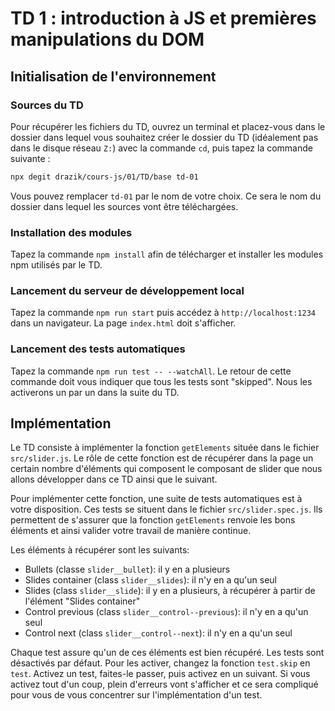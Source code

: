 # TD 1 : introduction à JS et premières manipulations du DOM

## Initialisation de l'environnement

### Sources du TD

Pour récupérer les fichiers du TD, ouvrez un terminal et placez-vous dans le
dossier dans lequel vous souhaitez créer le dossier du TD (idéalement pas dans
le disque réseau `Z:`) avec la commande `cd`, puis tapez la commande suivante :

```bash
npx degit drazik/cours-js/01/TD/base td-01
```

Vous pouvez remplacer `td-01` par le nom de votre choix. Ce sera le nom du
dossier dans lequel les sources vont être téléchargées.

### Installation des modules

Tapez la commande `npm install` afin de télécharger et installer les modules
npm utilisés par le TD.

### Lancement du serveur de développement local

Tapez la commande `npm run start` puis accédez à `http://localhost:1234` dans
un navigateur. La page `index.html` doit s'afficher.

### Lancement des tests automatiques

Tapez la commande `npm run test -- --watchAll`. Le retour de cette commande
doit vous indiquer que tous les tests sont "skipped". Nous les activerons un
par un dans la suite du TD.

## Implémentation

Le TD consiste à implémenter la fonction `getElements` située dans le fichier
`src/slider.js`. Le rôle de cette fonction est de récupérer dans la page un
certain nombre d'éléments qui composent le composant de slider que nous allons
développer dans ce TD ainsi que le suivant.

Pour implémenter cette fonction, une suite de tests automatiques est à votre
disposition. Ces tests se situent dans le fichier `src/slider.spec.js`. Ils
permettent de s'assurer que la fonction `getElements` renvoie les bons éléments
et ainsi valider votre travail de manière continue.

Les éléments à récupérer sont les suivants:

* Bullets (classe `slider__bullet`): il y en a plusieurs
* Slides container (class `slider__slides`): il n'y en a qu'un seul
* Slides (class `slider__slide`): il y en a plusieurs, à récupérer à partir de l'élément "Slides container"
* Control previous (class `slider__control--previous`): il n'y en a qu'un seul
* Control next (class `slider__control--next`): il n'y en a qu'un seul

Chaque test assure qu'un de ces éléments est bien récupéré. Les tests sont
désactivés par défaut. Pour les activer, changez la fonction `test.skip` en
`test`. Activez un test, faites-le passer, puis activez en un suivant. Si vous
activez tout d'un coup, plein d'erreurs vont s'afficher et ce sera compliqué
pour vous de vous concentrer sur l'implémentation d'un test.
